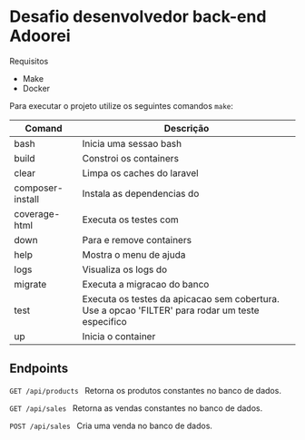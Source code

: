 Desafio desenvolvedor back-end Adoorei
======================================

Requisitos

- Make
- Docker

Para executar o projeto utilize os seguintes comandos `make`:

| Comand           | Descrição                                                                                        |
|------------------|--------------------------------------------------------------------------------------------------|
| bash             | Inicia uma sessao bash                                                                           |
| build            | Constroi os containers                                                                           |
| clear            | Limpa os caches do laravel                                                                       |
| composer-install | Instala as dependencias do                                                                       | composer                      
| coverage-html    | Executa os testes com                                                                            | cobertura                     
| down             | Para e remove containers                                                                         |
| help             | Mostra o menu de ajuda                                                                           |
| logs             | Visualiza os logs do                                                                             | container                     
| migrate          | Executa a migracao do banco                                                                      |
| test             | Executa os testes da apicacao sem cobertura. Use a opcao 'FILTER' para rodar um teste especifico |
| up               | Inicia o container                                                                               |

Endpoints
---------

`GET /api/products ` Retorna os produtos constantes no banco de dados.

`GET /api/sales ` Retorna as vendas constantes no banco de dados.

`POST /api/sales ` Cria uma venda no banco de dados.
